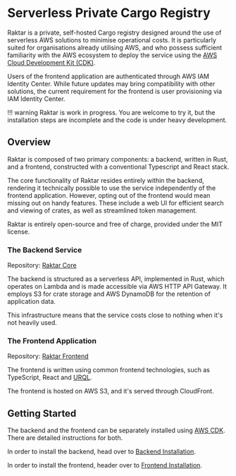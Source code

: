 Serverless Private Cargo Registry
=================================

Raktar is a private, self-hosted Cargo registry designed around
the use of serverless AWS solutions to minimise operational costs.
It is particularly suited for organisations already utilising AWS,
and who possess sufficient familiarity with the AWS ecosystem
to deploy the service using the [AWS Cloud Development Kit (CDK)](https://aws.amazon.com/cdk/).

Users of the frontend application are authenticated through AWS IAM Identity Center.
While future updates may bring compatibility with other solutions,
the current requirement for the frontend is user provisioning via IAM Identity Center.

!!! warning 
    Raktar is work in progress. You are welcome to try it, but the installation steps are incomplete
    and the code is under heavy development.

## Overview

Raktar is composed of two primary components: a backend, written in Rust,
and a frontend, constructed with a conventional Typescript and React stack.

The core functionality of Raktar resides entirely within the backend,
rendering it technically possible to use the service independently of the frontend application. 
However, opting out of the frontend would mean missing out on handy features. 
These include a web UI for efficient search and viewing of crates, as well as streamlined token management.

Raktar is entirely open-source and free of charge, provided under the MIT license.

### The Backend Service

Repository: [Raktar Core](https://github.com/raktar-registry/raktar)

The backend is structured as a serverless API, implemented in Rust,
which operates on Lambda and is made accessible via AWS HTTP API Gateway.
It employs S3 for crate storage and AWS DynamoDB for the retention of application data.

This infrastructure means that the service costs close to nothing when it's not heavily used.

### The Frontend Application

Repository: [Raktar Frontend](https://github.com/raktar-registry/raktar-app)

The frontend is written using common frontend technologies, such as TypeScript, React
and [URQL](https://formidable.com/open-source/urql/).

The frontend is hosted on AWS S3, and it's served through CloudFront.

## Getting Started

The backend and the frontend can be separately installed using
[AWS CDK](https://aws.amazon.com/cdk/).
There are detailed instructions for both.

In order to install the backend, head over to [Backend Installation](/backend).

In order to install the frontend, header over to [Frontend Installation](/frontend).